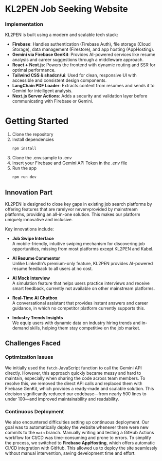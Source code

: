 # KL2PEN Job Seeking Website

### Implementation
KL2PEN is built using a modern and scalable tech stack:

- **Firebase**: Handles authentication (Firebase Auth), file storage (Cloud Storage), data management (Firestore), and app hosting (AppHosting).
- **Gemini via Firebase GenKit**: Provides AI-powered services like resume analysis and career suggestions through a middleware approach.
- **React + Next.js**: Powers the frontend with dynamic routing and SSR for optimal performance.
- **Tailwind CSS & shadcn/ui**: Used for clean, responsive UI with accessible and consistent design components.
- **LangChain PDF Loader**: Extracts content from resumes and sends it to Gemini for intelligent analysis.
- **Next.js Server Actions**: Adds a security and validation layer before communicating with Firebase or Gemini.



# Getting Started
1. Clone the repository
2. Install dependencies
   ```bash
   npm install
   ```
3. Clone the .env.sample to .env
4. Insert your Firebase and Gemini API Token in the .env file
5. Run the app
   ```bash
   npm run dev
   ```
## Innovation Part

KL2PEN is designed to close key gaps in existing job search platforms by offering features that are rarelyvor nevervprovided by mainstream platforms, providing an all-in-one solution. This makes our platform uniquely innovative and inclusive.

Key innovations include:

- **Job Swipe Interface**  
  A mobile-friendly, intuitive swiping mechanism for discovering job opportunities, missing from most platforms except KL2PEN and Kabel.

- **AI Resume Commentor**  
  Unlike LinkedIn’s premium-only feature, KL2PEN provides AI-powered resume feedback to all users at no cost.

- **AI Mock Interview**  
  A simulation feature that helps users practice interviews and receive smart feedback, currently not available on other mainstream platforms.

- **Real-Time AI Chatbox**  
  A conversational assistant that provides instant answers and career guidance, in which no competitor platform currently supports this.

- **Industry Trends Insights**  
  We equip users with dynamic data on industry hiring trends and in-demand skills, helping them stay competitive on the job market.

##  Challenges Faced

### Optimization Issues
We initially used the `fetch` JavaScript function to call the Gemini API directly. However, this approach quickly became messy and hard to maintain, especially when sharing the code across team members. To resolve this, we removed the direct API calls and replaced them with Firebase GenKit, which provides a ready-made and scalable solution. This decision significantly reduced our codebase—from nearly 500 lines to under 100—and improved maintainability and readability.

### Continuous Deployment
We also encountered difficulties setting up continuous deployment. Our goal was to automatically deploy the website whenever there were new commits to the `main` branch. Manually writing and testing a GitHub Actions workflow for CI/CD was time-consuming and prone to errors. To simplify the process, we switched to **Firebase AppHosting**, which offers automatic CI/CD integration with GitHub. This allowed us to deploy the site seamlessly without manual intervention, saving development time and effort.


